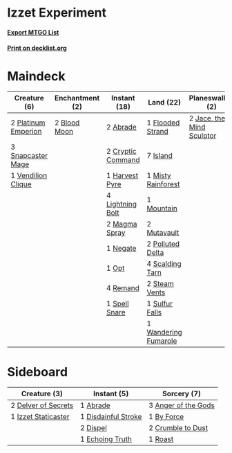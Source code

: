 # Izzet Experiment

#### [Export MTGO List](../collection/Izzet%20Experiment/Izzet%20Experiment.txt)
#### [Print on decklist.org](http://decklist.org/?deckmain=2%09Abrade%0A3%09Ancestral%20Vision%0A2%09Blood%20Moon%0A2%09Cryptic%20Command%0A1%09Flooded%20Strand%0A1%09Harvest%20Pyre%0A7%09Island%0A2%09Jace,%20the%20Mind%20Sculptor%0A4%09Lightning%20Bolt%0A3%09Madcap%20Experiment%0A2%09Magma%20Spray%0A1%09Misty%20Rainforest%0A1%09Mountain%0A2%09Mutavault%0A1%09Negate%0A1%09Opt%0A2%09Platinum%20Emperion%0A2%09Polluted%20Delta%0A4%09Remand%0A4%09Scalding%20Tarn%0A4%09Serum%20Visions%0A3%09Snapcaster%20Mage%0A1%09Spell%20Snare%0A2%09Steam%20Vents%0A1%09Sulfur%20Falls%0A1%09Vendilion%20Clique%0A1%09Wandering%20Fumarole&deckside=1%09Abrade%0A3%09Anger%20of%20the%20Gods%0A1%09By%20Force%0A2%09Crumble%20to%20Dust%0A2%09Delver%20of%20Secrets%0A1%09Disdainful%20Stroke%0A2%09Dispel%0A1%09Echoing%20Truth%0A1%09Izzet%20Staticaster%0A1%09Roast)
# Maindeck

|                                         Creature (6)                                         |                                   Enchantment (2)                                    |                                        Instant (18)                                        |                                           Land (22)                                           |                                          Planeswalker (2)                                          |                                         Sorcery (10)                                         |
|----------------------------------------------------------------------------------------------|--------------------------------------------------------------------------------------|--------------------------------------------------------------------------------------------|-----------------------------------------------------------------------------------------------|----------------------------------------------------------------------------------------------------|----------------------------------------------------------------------------------------------|
|2 [Platinum Emperion](http://gatherer.wizards.com/Pages/Card/Details.aspx?multiverseid=457134)|2 [Blood Moon](http://gatherer.wizards.com/Pages/Card/Details.aspx?multiverseid=45386)|2 [Abrade](http://gatherer.wizards.com/Pages/Card/Details.aspx?multiverseid=430772)         |1 [Flooded Strand](http://gatherer.wizards.com/Pages/Card/Details.aspx?multiverseid=405098)    |2 [Jace, the Mind Sculptor](http://gatherer.wizards.com/Pages/Card/Details.aspx?multiverseid=442051)|3 [Ancestral Vision](http://gatherer.wizards.com/Pages/Card/Details.aspx?multiverseid=189244) |
|3 [Snapcaster Mage](http://gatherer.wizards.com/Pages/Card/Details.aspx?multiverseid=227676)  |                                                                                      |2 [Cryptic Command](http://gatherer.wizards.com/Pages/Card/Details.aspx?multiverseid=438614)|7 [Island](http://gatherer.wizards.com/Pages/Card/Details.aspx?multiverseid=439857)            |                                                                                                    |3 [Madcap Experiment](http://gatherer.wizards.com/Pages/Card/Details.aspx?multiverseid=417695)|
|1 [Vendilion Clique](http://gatherer.wizards.com/Pages/Card/Details.aspx?multiverseid=442065) |                                                                                      |1 [Harvest Pyre](http://gatherer.wizards.com/Pages/Card/Details.aspx?multiverseid=220010)   |1 [Misty Rainforest](http://gatherer.wizards.com/Pages/Card/Details.aspx?multiverseid=405102)  |                                                                                                    |4 [Serum Visions](http://gatherer.wizards.com/Pages/Card/Details.aspx?multiverseid=50145)     |
|                                                                                              |                                                                                      |4 [Lightning Bolt](http://gatherer.wizards.com/Pages/Card/Details.aspx?multiverseid=806)    |1 [Mountain](http://gatherer.wizards.com/Pages/Card/Details.aspx?multiverseid=439859)          |                                                                                                    |                                                                                              |
|                                                                                              |                                                                                      |2 [Magma Spray](http://gatherer.wizards.com/Pages/Card/Details.aspx?multiverseid=426843)    |2 [Mutavault](http://gatherer.wizards.com/Pages/Card/Details.aspx?multiverseid=370733)         |                                                                                                    |                                                                                              |
|                                                                                              |                                                                                      |1 [Negate](http://gatherer.wizards.com/Pages/Card/Details.aspx?multiverseid=423707)         |2 [Polluted Delta](http://gatherer.wizards.com/Pages/Card/Details.aspx?multiverseid=405104)    |                                                                                                    |                                                                                              |
|                                                                                              |                                                                                      |1 [Opt](http://gatherer.wizards.com/Pages/Card/Details.aspx?multiverseid=442948)            |4 [Scalding Tarn](http://gatherer.wizards.com/Pages/Card/Details.aspx?multiverseid=405107)     |                                                                                                    |                                                                                              |
|                                                                                              |                                                                                      |4 [Remand](http://gatherer.wizards.com/Pages/Card/Details.aspx?multiverseid=380255)         |2 [Steam Vents](http://gatherer.wizards.com/Pages/Card/Details.aspx?multiverseid=405109)       |                                                                                                    |                                                                                              |
|                                                                                              |                                                                                      |1 [Spell Snare](http://gatherer.wizards.com/Pages/Card/Details.aspx?multiverseid=446100)    |1 [Sulfur Falls](http://gatherer.wizards.com/Pages/Card/Details.aspx?multiverseid=443135)      |                                                                                                    |                                                                                              |
|                                                                                              |                                                                                      |                                                                                            |1 [Wandering Fumarole](http://gatherer.wizards.com/Pages/Card/Details.aspx?multiverseid=407692)|                                                                                                    |                                                                                              |


# Sideboard

|                                         Creature (3)                                         |                                         Instant (5)                                          |                                         Sorcery (7)                                          |
|----------------------------------------------------------------------------------------------|----------------------------------------------------------------------------------------------|----------------------------------------------------------------------------------------------|
|2 [Delver of Secrets](http://gatherer.wizards.com/Pages/Card/Details.aspx?multiverseid=226749)|1 [Abrade](http://gatherer.wizards.com/Pages/Card/Details.aspx?multiverseid=430772)           |3 [Anger of the Gods](http://gatherer.wizards.com/Pages/Card/Details.aspx?multiverseid=438682)|
|1 [Izzet Staticaster](http://gatherer.wizards.com/Pages/Card/Details.aspx?multiverseid=253638)|1 [Disdainful Stroke](http://gatherer.wizards.com/Pages/Card/Details.aspx?multiverseid=420705)|1 [By Force](http://gatherer.wizards.com/Pages/Card/Details.aspx?multiverseid=426825)         |
|                                                                                              |2 [Dispel](http://gatherer.wizards.com/Pages/Card/Details.aspx?multiverseid=401858)           |2 [Crumble to Dust](http://gatherer.wizards.com/Pages/Card/Details.aspx?multiverseid=401850)  |
|                                                                                              |1 [Echoing Truth](http://gatherer.wizards.com/Pages/Card/Details.aspx?multiverseid=405212)    |1 [Roast](http://gatherer.wizards.com/Pages/Card/Details.aspx?multiverseid=394667)            |

